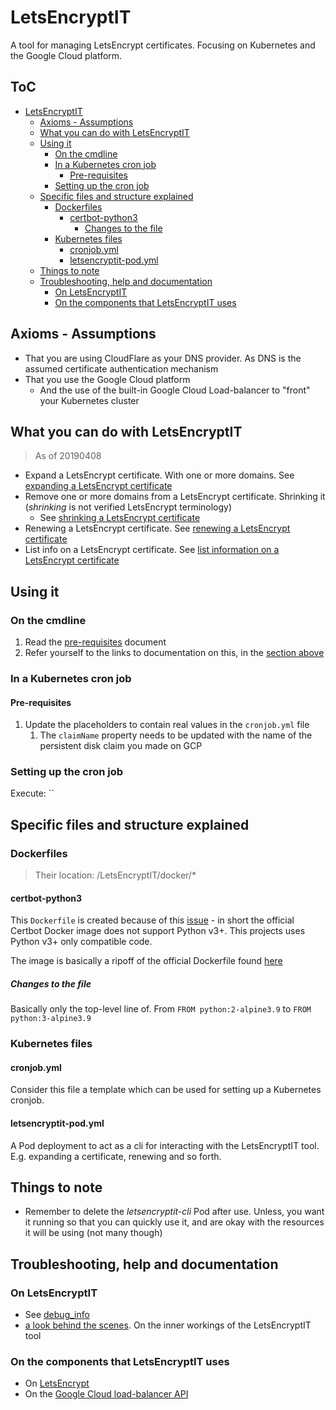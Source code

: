 # LetsEncryptIT

A tool for managing LetsEncrypt certificates. Focusing on Kubernetes and the Google Cloud platform.

## ToC <!-- omit in toc -->

- [LetsEncryptIT](#letsencryptit)
  - [Axioms - Assumptions](#axioms---assumptions)
  - [What you can do with LetsEncryptIT](#what-you-can-do-with-letsencryptit)
  - [Using it](#using-it)
    - [On the cmdline](#on-the-cmdline)
    - [In a Kubernetes cron job](#in-a-kubernetes-cron-job)
      - [Pre-requisites](#pre-requisites)
    - [Setting up the cron job](#setting-up-the-cron-job)
  - [Specific files and structure explained](#specific-files-and-structure-explained)
    - [Dockerfiles](#dockerfiles)
      - [certbot-python3](#certbot-python3)
        - [Changes to the file](#changes-to-the-file)
    - [Kubernetes files](#kubernetes-files)
      - [cronjob.yml](#cronjobyml)
      - [letsencryptit-pod.yml](#letsencryptit-podyml)
  - [Things to note](#things-to-note)
  - [Troubleshooting, help and documentation](#troubleshooting-help-and-documentation)
    - [On LetsEncryptIT](#on-letsencryptit)
    - [On the components that LetsEncryptIT uses](#on-the-components-that-letsencryptit-uses)

## Axioms - Assumptions

- That you are using CloudFlare as your DNS provider. As DNS is the assumed certificate authentication mechanism
- That you use the Google Cloud platform
  - And the use of the built-in Google Cloud Load-balancer to "front" your Kubernetes cluster

## What you can do with LetsEncryptIT

> As of 20190408

- Expand a LetsEncrypt certificate. With one or more domains. See [expanding a LetsEncrypt certificate](./docs/expanding_letsencrypt_cert.md)
- Remove one or more domains from a LetsEncrypt certificate. Shrinking it (_shrinking_ is not verified LetsEncrypt terminology)
  - See [shrinking a LetsEncrypt certificate](./docs/shrink_letsencrypt_cert.md)
- Renewing a LetsEncrypt certificate. See [renewing a LetsEncrypt certificate](./docs/renew_letsencrypt_cert.md)
- List info on a LetsEncrypt certificate. See [list information on a LetsEncrypt certificate](./docs/list_letsencrypt_cert.md)

## Using it

### On the cmdline

1. Read the [pre-requisites](./docs/pre_requisites.md) document
2. Refer yourself to the links to documentation on this, in the [section above](#What-you-can–do-with-LetsEncryptIT)

### In a Kubernetes cron job

#### Pre-requisites

1. Update the placeholders to contain real values in the `cronjob.yml` file
    1. The `claimName` property needs to be updated with the name of the persistent disk claim you made on GCP

### Setting up the cron job

Execute: ``

## Specific files and structure explained

### Dockerfiles

> Their location: /LetsEncryptIT/docker/*

#### certbot-python3

This `Dockerfile` is created because of this [issue](https://github.com/certbot/certbot/issues/6851) - in short the official Certbot Docker image does not support Python v3+. This projects uses Python v3+ only compatible code.

The image is basically a ripoff of the official Dockerfile found [here](https://github.com/certbot/certbot/blob/master/Dockerfile)

##### Changes to the file

Basically only the top-level line of. From `FROM python:2-alpine3.9` to `FROM python:3-alpine3.9`

### Kubernetes files

#### cronjob.yml

Consider this file a template which can be used for setting up a Kubernetes cronjob.

#### letsencryptit-pod.yml

A Pod deployment to act as a cli for interacting with the LetsEncryptIT tool. E.g. expanding a certificate, renewing and so forth.

## Things to note

- Remember to delete the _letsencryptit-cli_ Pod after use. Unless, you want it running so that you can quickly use it, and are okay with the resources it will be using (not many though)

## Troubleshooting, help and documentation

### On LetsEncryptIT

- See [debug_info](./docs/debug_info.md)
- [a look behind the scenes](.docs/behind_scene_technical_details.md). On the inner workings of the LetsEncryptIT tool

### On the components that LetsEncryptIT uses

- On [LetsEncrypt](.docs/help_on_letsencrypt.md)
- On the [Google Cloud load-balancer API](.docs/gcp_lb_api.md)